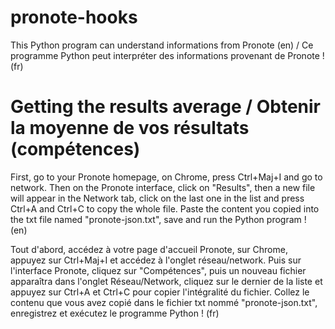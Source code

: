 # pronote-hooks
This Python program can understand informations from Pronote (en) / Ce programme Python peut interpréter des informations provenant de Pronote ! (fr) 

# Getting the results average / Obtenir la moyenne de vos résultats (compétences)
First, go to your Pronote homepage, on Chrome, press Ctrl+Maj+I and go to network. Then on the Pronote interface, click on "Results", then a new file will appear in the Network tab, click on the last one in the list and press Ctrl+A and Ctrl+C to copy the whole file. Paste the content you copied into the txt file named "pronote-json.txt", save and run the Python program ! (en)

Tout d'abord, accédez à votre page d'accueil Pronote, sur Chrome, appuyez sur Ctrl+Maj+I et accédez à l'onglet réseau/network. Puis sur l'interface Pronote, cliquez sur "Compétences", puis un nouveau fichier apparaîtra dans l'onglet Réseau/Network, cliquez sur le dernier de la liste et appuyez sur Ctrl+A et Ctrl+C pour copier l'intégralité du fichier. Collez le contenu que vous avez copié dans le fichier txt nommé "pronote-json.txt", enregistrez et exécutez le programme Python ! (fr)
